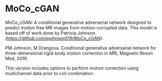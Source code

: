 # MoCo_cGAN

MoCo_cGAN: A conditional generative adverserial network designed to predict motion free MR images from motion-corrupted data. 
This model is based off of work done by Patricia Johnson (https://github.com/pjohnson519/MoCo_cGAN):

PM Johnson, M Drangova. Conditional generative adversarial network for three-dimensional rigid-body motion correction in MRI,
Magnetic Reson Med, 2019.

This version includes options to perform motion correction using multichannel data prior to coil combination.
